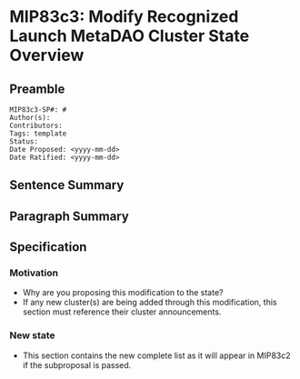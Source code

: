 # MIP83c3: Modify Recognized Launch MetaDAO Cluster State Overview

## Preamble

```
MIP83c3-SP#: #
Author(s):
Contributors:
Tags: template
Status:
Date Proposed: <yyyy-mm-dd>
Date Ratified: <yyyy-mm-dd>
```

## Sentence Summary

## Paragraph Summary

## Specification

### Motivation

- Why are you proposing this modification to the state? 
- If any new cluster(s) are being added through this modification, this section must reference their cluster announcements.

### New state

- This section contains the new complete list as it will appear in MIP83c2 if the subproposal is passed.
